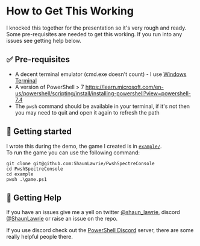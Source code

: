 # How to Get This Working

I knocked this together for the presentation so it's very rough and ready.  
Some pre-requisites are needed to get this working. If you run into any issues see getting help below.

## ✅ Pre-requisites

- A decent terminal emulator (cmd.exe doesn't count) - I use [Windows Terminal](https://aka.ms/terminal)
- A version of PowerShell > 7 https://learn.microsoft.com/en-us/powershell/scripting/install/installing-powershell?view=powershell-7.4
- The `pwsh` command should be available in your terminal, if it's not then you may need to quit and open it again to refresh the path

## 👟 Getting started

I wrote this during the demo, the game I created is in [`example/`](example/).  
To run the game you can use the following command:

```pwsh
git clone git@github.com:ShaunLawrie/PwshSpectreConsole
cd PwshSpectreConsole
cd example
pwsh .\game.ps1
```

## 👋 Getting Help

If you have an issues give me a yell on twitter [@shaun_lawrie](https://twitter.com/shaun_lawrie), discord [@ShaunLawrie](https://discordapp.com/users/405468703321489408) or raise an issue on the repo.  

If you use discord check out the [PowerShell Discord](https://discord.com/invite/powershell) server, there are some really helpful people there.

